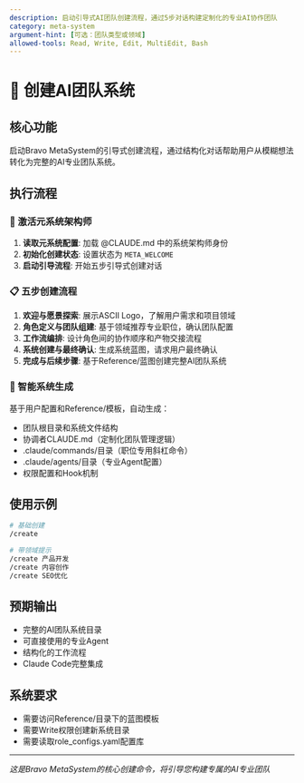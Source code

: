 ```yaml
---
description: 启动引导式AI团队创建流程，通过5步对话构建定制化的专业AI协作团队
category: meta-system
argument-hint: [可选：团队类型或领域]
allowed-tools: Read, Write, Edit, MultiEdit, Bash
---
```


# 🚀 创建AI团队系统

## 核心功能
启动Bravo MetaSystem的引导式创建流程，通过结构化对话帮助用户从模糊想法转化为完整的AI专业团队系统。

## 执行流程

### 🎯 激活元系统架构师
1. **读取元系统配置**: 加载 @CLAUDE.md 中的系统架构师身份
2. **初始化创建状态**: 设置状态为 `META_WELCOME`
3. **启动引导流程**: 开始五步引导式创建对话

### 📋 五步创建流程
1. **欢迎与愿景探索**: 展示ASCII Logo，了解用户需求和项目领域
2. **角色定义与团队组建**: 基于领域推荐专业职位，确认团队配置
3. **工作流编排**: 设计角色间的协作顺序和产物交接流程
4. **系统创建与最终确认**: 生成系统蓝图，请求用户最终确认
5. **完成与后续步骤**: 基于Reference/蓝图创建完整AI团队系统

### 🔧 智能系统生成
基于用户配置和Reference/模板，自动生成：
- 团队根目录和系统文件结构
- 协调者CLAUDE.md（定制化团队管理逻辑）
- .claude/commands/目录（职位专用斜杠命令）
- .claude/agents/目录（专业Agent配置）
- 权限配置和Hook机制

## 使用示例

```bash
# 基础创建
/create

# 带领域提示
/create 产品开发
/create 内容创作  
/create SEO优化
```

## 预期输出
- 完整的AI团队系统目录
- 可直接使用的专业Agent
- 结构化的工作流程
- Claude Code完整集成

## 系统要求
- 需要访问Reference/目录下的蓝图模板
- 需要Write权限创建新系统目录
- 需要读取role_configs.yaml配置库

---
*这是Bravo MetaSystem的核心创建命令，将引导您构建专属的AI专业团队*